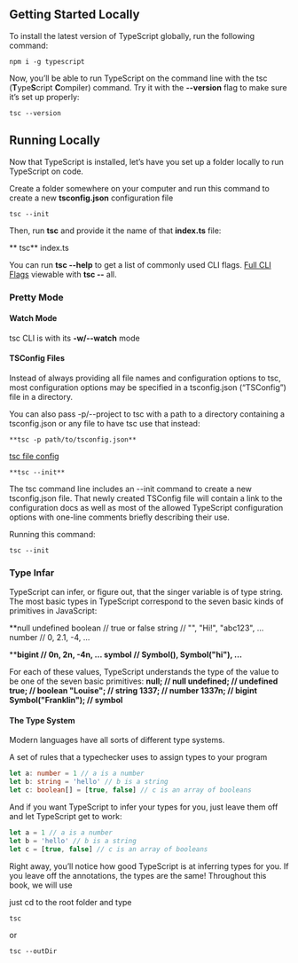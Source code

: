 ## Getting Started Locally

To install the latest version of TypeScript globally, run the following command:

    npm i -g typescript

Now, you’ll be able to run TypeScript on the command line with the tsc (**T**ype**S**cript **C**ompiler) command. Try it with the **--version** flag to make sure it’s set up properly:

    tsc --version

## Running Locally

Now that TypeScript is installed, let’s have you set up a folder locally to run TypeScript on code.

Create a folder somewhere on your computer and run this command to create a new **tsconfig.json** configuration file

    tsc --init

Then, run **tsc** and provide it the name of that **index.ts** file:

**
    tsc** index.ts

You can run  **tsc --help**  to get a list of commonly used CLI flags.  [Full CLI Flags](https://www.typescriptlang.org/docs/handbook/compiler-options.html) viewable with **tsc --**   all.

### Pretty Mode

#### **Watch Mode**

tsc CLI is with its **-w/--watch** mode

#### TSConfig Files

Instead of always providing all file names and configuration options to tsc, most configuration options may be specified in a tsconfig.json (“TSConfig”) file in a directory.

You can also pass -p/--project to tsc with a path to a directory containing a tsconfig.json or any file to have tsc use that instead:

    **tsc -p path/to/tsconfig.json**

[tsc file config](https://www.typescriptlang.org/tsconfig)

    **tsc --init**

The tsc command line includes an --init command to create a new tsconfig.json file. That newly created TSConfig file will contain a link to the configuration docs as well as most of the allowed TypeScript
configuration options with one-line comments briefly describing their use.

Running this command:

    tsc --init

### Type Infar

TypeScript can infer, or figure out, that the singer variable is of type string. The most basic types in TypeScript correspond to the seven basic kinds of primitives in JavaScript:

**null
undefined
boolean // true or false
string // "", "Hi!", "abc123", …
number // 0, 2.1, -4, …

****bigint // 0n, 2n, -4n, …
symbol // Symbol(), Symbol("hi"), …**

For each of these values, TypeScript understands the type of the value to be one of the seven basic primitives:
**null; // null
undefined; // undefined
true; // boolean
"Louise"; // string
1337; // number
1337n; // bigint
Symbol("Franklin"); // symbol**

#### The Type System

Modern languages have all sorts of different type systems.

A set of rules that a typechecker uses to assign types to your program

```typescript
let a: number = 1 // a is a number
let b: string = 'hello' // b is a string
let c: boolean[] = [true, false] // c is an array of booleans
```

And if you want TypeScript to infer your types for you, just leave them off and let TypeScript get to work:

```typescript
let a = 1 // a is a number
let b = 'hello' // b is a string
let c = [true, false] // c is an array of booleans
```

Right away, you’ll notice how good TypeScript is at inferring types for you. If you leave off the annotations, the types are the same! Throughout this book, we will use

just cd to the root folder and type

    tsc

or

    tsc --outDir
